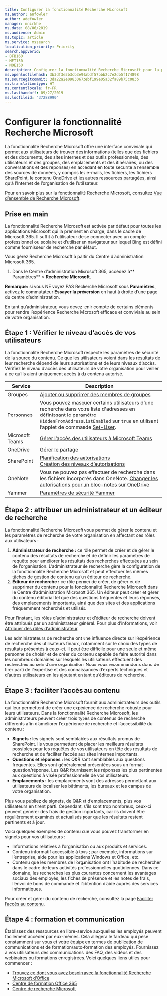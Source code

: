 ```yaml
---
title: Configurer la fonctionnalité Recherche Microsoft
ms.author: anfowler
author: adefowler
manager: mnirkhe
ms.date: 08/06/2019
ms.audience: Admin
ms.topic: article
ms.service: mssearch
localization_priority: Priority
search.appverid:
- BFB160
- MET150
- MOE150
description: Configurer la fonctionnalité Recherche Microsoft pour la première fois.
ms.openlocfilehash: 3b3df3e3b3cb3e94abdf57bbb2c7e2db5f174898
ms.sourcegitcommit: 3da22a2e09830672ebf199e05a32fa89b75c083b
ms.translationtype: HT
ms.contentlocale: fr-FR
ms.lasthandoff: 09/27/2019
ms.locfileid: "37288990"
---
```

# <a name="set-up-microsoft-search"></a>Configurer la fonctionnalité Recherche Microsoft

La fonctionnalité Recherche Microsoft offre une interface conviviale qui permet aux utilisateurs de trouver des informations (telles que des fichiers et des documents, des sites internes et des outils professionnels, des utilisateurs et des groupes, des emplacements et des itinéraires, ou des conversations et des réponses) en accédant en toute sécurité à l’ensemble des sources de données, y compris les e-mails, les fichiers, les fichiers SharePoint, le contenu OneDrive et les autres ressources partagées, ainsi qu’à l’Internet de l’organisation de l’utilisateur.

Pour en savoir plus sur la fonctionnalité Recherche Microsoft, consultez [Vue d’ensemble de Recherche Microsoft](overview-microsoft-search.md).

## <a name="get-started"></a>Prise en main

La fonctionnalité Recherche Microsoft est activée par défaut pour toutes les applications Microsoft qui la prennent en charge, dans le cadre de Microsoft 365. Il suffit à l’utilisateur de se connecter avec un compte professionnel ou scolaire et d’utiliser un navigateur sur lequel Bing est défini comme fournisseur de recherche par défaut.

Vous gérez Recherche Microsoft à partir du Centre d’administration Microsoft 365.

1. Dans le Centre d’administration Microsoft 365, accédez à** Paramètres** > **Recherche Microsoft**.

**Remarque:** si vous NE voyez PAS Recherche Microsoft sous **Paramètres**, activez le commutateur **Essayer la préversion** en haut à droite d’une page du centre d’administration.

En tant qu’administrateur, vous devez tenir compte de certains éléments pour rendre l’expérience Recherche Microsoft efficace et conviviale au sein de votre organisation.

## <a name="step-1-check-access-level-of-your-users"></a>Étape 1 : Vérifier le niveau d’accès de vos utilisateurs

La fonctionnalité Recherche Microsoft respecte les paramètres de sécurité de la source du contenu. Ce que les utilisateurs voient dans les résultats de leur recherche dépend de leurs autorisations et de leurs niveaux d’accès. Vérifiez le niveau d’accès des utilisateurs de votre organisation pour veiller à ce qu’ils aient uniquement accès à du contenu autorisé.

| Service         | Description                                                                                                                                                                                                                                         |
| --------------- | --------------------------------------------------------------------------------------------------------------------------------------------------------------------------------------------------------------------------------------------------- |
| Groupes          | [Ajouter ou supprimer des membres de groupes](https://docs.microsoft.com/office365/admin/create-groups/add-or-remove-members-from-groups)                                                                                                                     |
| Personnes          | Vous pouvez masquer certains utilisateurs d’une recherche dans votre liste d'adresses en définissant le paramètre `HiddenFromAddressListEnabled` sur `true` en utilisant l’applet de commande [Set-User](https://docs.microsoft.com/powershell/module/exchange/users-and-groups/set-user). |
| Microsoft Teams | [Gérer l’accès des utilisateurs à Microsoft Teams](https://docs.microsoft.com/microsoftteams/user-access)                                                                                                                                                      |
| OneDrive        | [Gérer le partage](https://docs.microsoft.com/OneDrive/manage-sharing)                                                                                                                                                                                |
| SharePoint      | [Planification des autorisations](https://docs.microsoft.com/sharepoint/plan-your-permissions-strategy)<br> [Création des niveaux d’autorisations](https://docs.microsoft.com/sharepoint/how-to-create-and-edit-permission-levels)                          |
| OneNote         | Vous ne pouvez pas effectuer de recherche dans les fichiers incorporés dans OneNote. [Changer les autorisations pour un bloc-notes sur OneDrive](https://support.office.com/article/B9600CCF-045A-40E6-9913-4A7EB02869A5)                                                                    |
| Yammer          | [Paramètres de sécurité Yammer](https://docs.microsoft.com/Yammer/manage-security-and-compliance/yammer-security-settings)                                                                                                                               |

## <a name="step-2-assign-search-admin-and-search-editor"></a>Étape 2 : attribuer un administrateur et un éditeur de recherche

La fonctionnalité Recherche Microsoft vous permet de gérer le contenu et les paramètres de recherche de votre organisation en affectant ces rôles aux utilisateurs :

1. **Administrateur de recherche :** ce rôle permet de créer et de gérer le contenu des résultats de recherche et de définir les paramètres de requête pour améliorer les résultats des recherches effectuées au sein de l’organisation. L’administrateur de recherche gère la configuration de la fonctionnalité Recherche Microsoft et peut effectuer les mêmes tâches de gestion de contenu qu’un éditeur de recherche.
2. **Éditeur de recherche :** ce rôle permet de créer, de gérer et de supprimer du contenu pour la fonctionnalité Recherche Microsoft dans le Centre d’administration Microsoft 365. Un éditeur peut créer et gérer du contenu éditorial tel que des questions fréquentes et leurs réponses, des emplacements importants, ainsi que des sites et des applications fréquemment recherchés et utilisés.

Pour l’instant, les rôles d’administrateur et d’éditeur de recherche doivent être attribués par un administrateur général. Pour plus d’informations, voir [Attribuer des rôles d’administrateur](https://docs.microsoft.com/office365/admin/add-users/assign-admin-roles?view=o365-worldwide).

Les administrateurs de recherche ont une influence directe sur l’expérience de recherche des utilisateurs finaux, notamment sur le choix des types de résultats présentés à ceux-ci. Il peut être difficile pour une seule et même personne de choisir et de créer du contenu capable de faire autorité dans les nombreux domaines sur lesquels les utilisateurs effectuent des recherches au sein d’une organisation. Nous vous recommandons donc de tirer parti de l’expertise et des connaissances d’experts techniques et d’autres utilisateurs en les ajoutant en tant qu’éditeurs de recherche.

## <a name="step-3-make-content-easy-to-find"></a>Étape 3 : faciliter l’accès au contenu

La fonctionnalité Recherche Microsoft fournit aux administrateurs des outils qui leur permettent de créer une expérience de recherche robuste pour leurs utilisateurs. Dans la fonctionnalité Recherche Microsoft, les administrateurs peuvent créer trois types de contenus de recherche différents afin d’améliorer l’expérience de recherche et l’accessibilité du contenu :

- **Signets :** les signets sont semblables aux résultats promus de SharePoint. Ils vous permettent de placer les meilleurs résultats possibles pour les requêtes de vos utilisateurs en tête des résultats de recherche et de faciliter l’accès aux sites internes importants.
- **Questions et réponses :** les Q&R sont semblables aux questions fréquentes. Elles sont généralement présentées sous un format question/réponse. Les Q&R fournissent les réponses les plus pertinentes aux questions à visée professionnelle de vos utilisateurs.
- **Emplacements :** les emplacements sont des adresses permettant aux utilisateurs de localiser les bâtiments, les bureaux et les campus de votre organisation.

Plus vous publiez de signets, de Q&R et d’emplacements, plus vos utilisateurs en tirent parti. Cependant, s’ils sont trop nombreux, ceux-ci peuvent générer des frais de gestion importants, car ils doivent être régulièrement examinés et actualisés pour que les résultats restent pertinents et à jour.

Voici quelques exemples de contenu que vous pouvez transformer en signets pour vos utilisateurs :

- Informations relatives à l’organisation ou aux produits et services.
- Contenu informatif accessible à tous ; par exemple, informations sur l’entreprise, aide pour les applications Windows et Office, etc.
- Contenu que les membres de l’organisation ont l’habitude de rechercher dans le cadre de leurs activités professionnelles quotidiennes. Dans ce domaine, les recherches les plus courantes concernent les avantages sociaux des employés, les fiches de présence et les notes de frais, l’envoi de bons de commande et l’obtention d’aide auprès des services informatiques.

Pour créer et gérer du contenu de recherche, consultez la page [Faciliter l’accès au contenu](make-content-easy-to-find.md).

## <a name="step-4-training-and-communication"></a>Étape 4 : formation et communication

Établissez des ressources en libre-service auxquelles les employés peuvent facilement accéder par eux-mêmes. Cela allégera le fardeau qui pèse constamment sur vous et votre équipe en termes de publication de communications et de formation/auto-formation des employés. Fournissez à vos utilisateurs des communications, des FAQ, des vidéos et des webinaires ou formations enregistrées. Voici quelques liens utiles pour commencer :

- [Trouvez ce dont vous avez besoin avec la fonctionnalité Recherche Microsoft d’Office](https://support.office.com/article/find-what-you-need-with-microsoft-search-in-office-2457d4d8-48a8-4ad4-ab89-5a0657aa8446)
- [Centre de formation Office 365](https://support.office.com/office-training-center)
- [Centre de recherche Microsoft](https://support.office.com/article/-working-title-microsoft-search-center-b8bf5a2c-7515-40a9-9a6a-b8ed382c86bc)